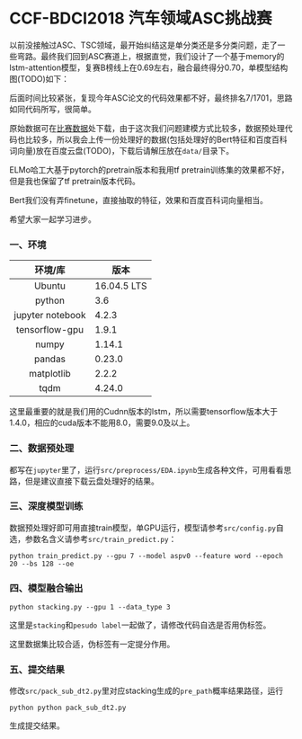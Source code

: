 # CCF-BDCI2018 汽车领域ASC挑战赛

以前没接触过ASC、TSC领域，最开始纠结这是单分类还是多分类问题，走了一些弯路。最终我们回到ASC赛道上，根据直觉，我们设计了一个基于memory的lstm-attention模型，复赛B榜线上在0.69左右，融合最终得分0.70，单模型结构图(TODO)如下：

后面时间比较紧张，复现今年ASC论文的代码效果都不好，最终排名7/1701，思路如同代码所写，很简单。

原始数据可在[比赛数据](https://www.datafountain.cn/competitions/310/details/data-evaluation)处下载，由于这次我们问题建模方式比较多，数据预处理代码也比较多，所以我会上传一份处理好的数据(包括处理好的Bert特征和百度百科词向量)放在百度云盘(TODO)，下载后请解压放在`data/`目录下。

ELMo哈工大基于pytorch的pretrain版本和我用tf pretrain训练集的效果都不好，但是我也保留了tf pretrain版本代码。

Bert我们没有弄finetune，直接抽取的特征，效果和百度百科词向量相当。

希望大家一起学习进步。


### 一、环境

|环境/库|版本|
|:---------:|----------|
|Ubuntu|16.04.5 LTS|
|python|3.6|
|jupyter notebook|4.2.3|
|tensorflow-gpu|1.9.1|
|numpy|1.14.1|
|pandas|0.23.0|
|matplotlib|2.2.2|
|tqdm|4.24.0|

这里最重要的就是我们用的Cudnn版本的lstm，所以需要tensorflow版本大于1.4.0，相应的cuda版本不能用8.0，需要9.0及以上。


### 二、数据预处理

都写在`jupyter`里了，运行`src/preprocess/EDA.ipynb`生成各种文件，可用看看思路，但是建议直接下载云盘处理好的结果。


### 三、深度模型训练

数据预处理好即可用直接train模型，单GPU运行，模型请参考`src/config.py`自选，参数名含义请参考`src/train_predict.py`：

```
python train_predict.py --gpu 7 --model aspv0 --feature word --epoch 20 --bs 128 --oe
```


### 四、模型融合输出

```
python stacking.py --gpu 1 --data_type 3
```

这里是`stacking`和`pesudo label`一起做了，请修改代码自选是否用伪标签。

这里数据集比较合适，伪标签有一定提分作用。

### 五、提交结果

修改`src/pack_sub_dt2.py`里对应stacking生成的`pre_path`概率结果路径，运行

```
python python pack_sub_dt2.py
```

生成提交结果。





